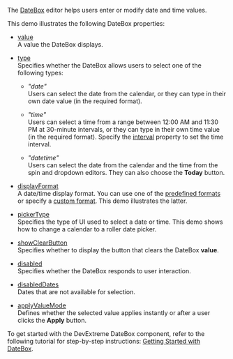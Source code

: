 The [DateBox](/Documentation/ApiReference/UI_Components/dxDateBox/) editor helps users enter or modify date and time values.
<!--split--> 

This demo illustrates the following DateBox properties:

- [value](/Documentation/ApiReference/UI_Components/dxDateBox/Configuration/#value)     
A value the DateBox displays.

- [type](/Documentation/ApiReference/UI_Components/dxDateBox/Configuration/#type)       
Specifies whether the DateBox allows users to select one of the following types:

  - *"date"*    
  Users can select the date from the calendar, or they can type in their own date value (in the required format).

  - *"time"*    
  Users can select a time from a range between 12:00 AM and 11:30 PM at 30-minute intervals, or they can type in their own time value (in the required format). Specify the [interval](/Documentation/ApiReference/UI_Components/dxDateBox/Configuration/#interval) property to set the time interval.

  - *"datetime"*    
  Users can select the date from the calendar and the time from the spin and dropdown editors. They can also choose the **Today** button.

- [displayFormat](/Documentation/ApiReference/UI_Components/dxDateBox/Configuration/#displayFormat)        
A date/time display format. You can use one of the [predefined formats](/Documentation/ApiReference/Common/Object_Structures/format/#type) or specify a [custom format](/Documentation/Guide/Common/Value_Formatting/#Format_Widget_Values/Custom_Format_String). This demo illustrates the latter.

- [pickerType](/Documentation/ApiReference/UI_Components/dxDateBox/Configuration/#pickerType)        
Specifies the type of UI used to select a date or time. This demo shows how to change a calendar to a roller date picker. 

- [showClearButton](/Documentation/ApiReference/UI_Components/dxDateBox/Configuration/#showClearButton)        
Specifies whether to display the button that clears the DateBox **value**.

- [disabled](/Documentation/ApiReference/UI_Components/dxDateBox/Configuration/#disabled)        
Specifies whether the DateBox responds to user interaction.

- [disabledDates](/Documentation/ApiReference/UI_Components/dxDateBox/Configuration/#disabledDates)      
Dates that are not available for selection.

- [applyValueMode](/Documentation/ApiReference/UI_Components/dxDateBox/Configuration/#applyValueMode)     
Defines whether the selected value applies instantly or after a user clicks the **Apply** button.

To get started with the DevExtreme DateBox component, refer to the following tutorial for step-by-step instructions: [Getting Started with DateBox](/Documentation/Guide/UI_Components/DateBox/Getting_Started_with_DateBox/).